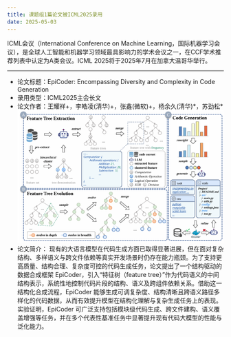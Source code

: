 ```yaml
---
title: 课题组1篇论文被ICML2025录用
date: 2025-05-03
---
```

<!--more-->
ICML会议（International Conference on Machine Learning，国际机器学习会议），是全球人工智能和机器学习领域最具影响力的学术会议之一，在CCF学术推荐列表中认定为A类会议。ICML 2025将于2025年7月在加拿大温哥华举行。
- - - 
- 论文标题：EpiCoder: Encompassing Diversity and Complexity in Code Generation
- 录用类型：ICML2025主会长文
- 论文作者：王耀祥+，李皓凌(清华)+，张鑫(微软)+，杨余久(清华)\*，苏劲松\*
![](1.jpg)
- 论文简介：
现有的大语言模型在代码生成方面已取得显著进展，但在面对复杂结构、多样语义与跨文件依赖等真实开发场景时仍存在能力瓶颈。为了支持更高质量、结构合理、复杂度可控的代码生成任务，论文提出了一个结构驱动的数据合成框架 EpiCoder，引入“特征树（feature tree）”作为代码语义的中间结构表示，系统性地控制代码片段的结构、语义及跨组件依赖关系。借助这一结构化合成流程，EpiCoder 能够生成可调复杂度、结构清晰且跨语义路径多样化的代码数据，从而有效提升模型在结构化理解与复杂生成任务上的表现。实验证明，EpiCoder 可广泛支持包括模块级代码生成、跨文件建构、语义覆盖增强等任务，并在多个代表性基准任务中显著提升现有代码大模型的性能与泛化能力。